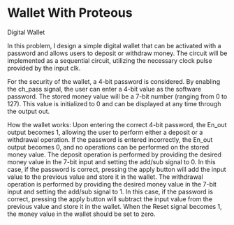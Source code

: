# Wallet With Proteous
Digital Wallet

In this problem, I design a simple digital wallet that can be activated with a password and allows users to deposit or withdraw money. The circuit will be implemented as a sequential circuit, utilizing the necessary clock pulse provided by the input clk.

For the security of the wallet, a 4-bit password is considered. By enabling the ch_pass signal, the user can enter a 4-bit value as the software password. The stored money value will be a 7-bit number (ranging from 0 to 127). This value is initialized to 0 and can be displayed at any time through the output out.

How the wallet works: Upon entering the correct 4-bit password, the En_out output becomes 1, allowing the user to perform either a deposit or a withdrawal operation. If the password is entered incorrectly, the En_out output becomes 0, and no operations can be performed on the stored money value. The deposit operation is performed by providing the desired money value in the 7-bit input and setting the add/sub signal to 0. In this case, if the password is correct, pressing the apply button will add the input value to the previous value and store it in the wallet. The withdrawal operation is performed by providing the desired money value in the 7-bit input and setting the add/sub signal to 1. In this case, if the password is correct, pressing the apply button will subtract the input value from the previous value and store it in the wallet. When the Reset signal becomes 1, the money value in the wallet should be set to zero.
